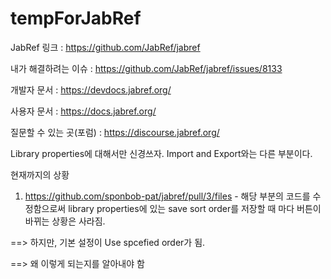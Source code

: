 # tempForJabRef

JabRef 링크 : https://github.com/JabRef/jabref

내가 해결하려는 이슈 : https://github.com/JabRef/jabref/issues/8133

개발자 문서 : https://devdocs.jabref.org/

사용자 문서 : https://docs.jabref.org/

질문할 수 있는 곳(포럼) : https://discourse.jabref.org/

Library properties에 대해서만 신경쓰자. Import and Export와는 다른 부분이다.

현재까지의 상황

1. https://github.com/sponbob-pat/jabref/pull/3/files - 해당 부분의 코드를 수정함으로써 library properties에 있는 save sort order를 저장할 때 마다 버튼이 바뀌는 상황은 사라짐.

==> 하지만, 기본 설정이 Use spcefied order가 됨. 

==> 왜 이렇게 되는지를 알아내야 함


